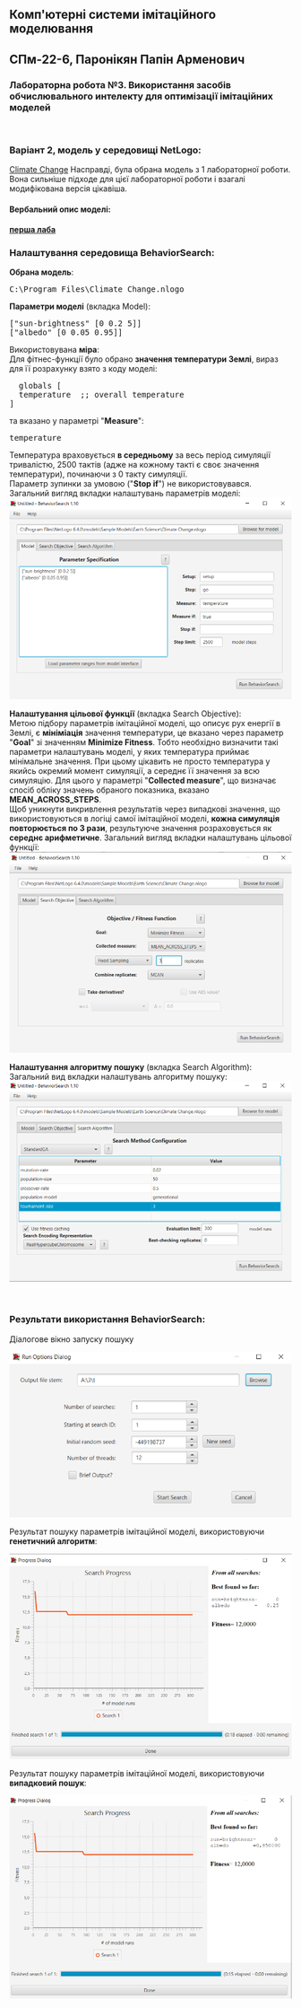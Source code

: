 ## Комп'ютерні системи імітаційного моделювання
## СПм-22-6, **Паронікян Папін Арменович**
### Лабораторна робота №**3**. Використання засобів обчислювального интелекту для оптимізації імітаційних моделей

<br>

### Варіант 2, модель у середовищі NetLogo:
[Climate Change](http://www.netlogoweb.org/launch#http://www.netlogoweb.org/assets/modelslib/Sample%20Models/Earth%20Science/Climate%20Change.nlogo)
Насправді, була обрана модель з 1 лабораторної роботи. Вона сильніше підходе для цієї лабораторної роботи і взагалі модифікована версія цікавіша.
<br>

#### Вербальний опис моделі:
[**перша лаба**](https://github.com/PapinPar/KSIM_Labs/tree/main/1)

### Налаштування середовища BehaviorSearch:

**Обрана модель**:
<pre>
C:\Program Files\Climate_Change.nlogo
</pre>
**Параметри моделі** (вкладка Model):  
<pre>
["sun-brightness" [0 0.2 5]]
["albedo" [0 0.05 0.95]]
</pre>
Використовувана **міра**:  
Для фітнес-функції було обрано **значення температури Землі**, вираз для її розрахунку взято з коду моделі:
<pre>
  globals [
  temperature  ;; overall temperature
]
</pre>
та вказано у параметрі "**Measure**":
<pre>
temperature
</pre>
Температура враховується **в середньому** за весь період симуляції тривалістю, 2500 тактів (адже на кожному такті є своє значення температури), починаючи з 0 такту симуляції.  
Параметр зупинки за умовою ("**Stop if**") не використовувався.  
Загальний вигляд вкладки налаштувань параметрів моделі:  
![](parameters.png)

**Налаштування цільової функції** (вкладка Search Objective):  
Метою підбору параметрів імітаційної моделі, що описує рух енергії в Землі, є **мініміація** значення температури, це вказано через параметр "**Goal**" зі значенням **Minimize Fitness**. Тобто необхідно визначити такі параметри налаштувань моделі, у яких температура приймає мінімальне значення. При цьому цікавить не просто температура у якийсь окремий момент симуляції, а середнє її значення за всю симуляцію. Для цього у параметрі "**Collected measure**", що визначає спосіб обліку значень обраного показника, вказано **MEAN_ACROSS_STEPS**.  
Щоб уникнути викривлення результатів через випадкові значення, що використовуються в логіці самої імітаційної моделі, **кожна симуляція повторюється по 3 рази**, результуюче значення розраховується як **середнє арифметичне**. 
Загальний вигляд вкладки налаштувань цільової функції:  
![Вкладка налаштувань цільової функції](objective.png)

**Налаштування алгоритму пошуку** (вкладка Search Algorithm):  
Загальний вид вкладки налаштувань алгоритму пошуку:  
![Вкладка налаштувань пошуку](search.png)

<br>

### Результати використання BehaviorSearch:
Діалогове вікно запуску пошуку 

![Вікно запуску пошуку](dialog.png)

Результат пошуку параметрів імітаційної моделі, використовуючи **генетичний алгоритм**:

![Результати пошуку за допомогою ГА](ga.png)

Результат пошуку параметрів імітаційної моделі, використовуючи **випадковий пошук**:

![Результати випадкового пошуку](rs.png)
